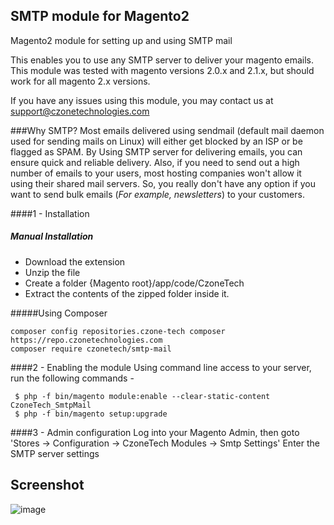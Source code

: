 ## SMTP module for Magento2
Magento2 module for setting up and using SMTP mail

This enables you to use any SMTP server to deliver your magento emails. This module was tested with magento versions 2.0.x and 2.1.x, but should work for all magento 2.x versions.

If you have any issues using this module, you may contact us at support@czonetechnologies.com

###Why SMTP?
Most emails delivered using sendmail (default mail daemon used for sending mails on Linux) will either get blocked by an ISP or be flagged as SPAM. 
By Using SMTP server for delivering emails, you can ensure quick and reliable delivery. Also, if you need to send out a high number of emails to your users, most hosting companies won't allow it using their shared mail servers. So, you really don't have any option if you want to send bulk emails (_For example, newsletters_) to your customers.

####1 - Installation
##### Manual Installation

 * Download the extension
 * Unzip the file
 * Create a folder {Magento root}/app/code/CzoneTech
 * Extract the contents of the zipped folder inside it.


#####Using Composer

```
composer config repositories.czone-tech composer https://repo.czonetechnologies.com
composer require czonetech/smtp-mail
```

####2 -  Enabling the module
Using command line access to your server, run the following commands -
```
 $ php -f bin/magento module:enable --clear-static-content CzoneTech_SmtpMail
 $ php -f bin/magento setup:upgrade
```

####3 - Admin configuration
Log into your Magento Admin, then goto 
'Stores -> Configuration -> CzoneTech Modules -> Smtp Settings' 
Enter the SMTP server settings

## Screenshot
![image](https://cloud.githubusercontent.com/assets/1729518/18911185/372d6b4c-8599-11e6-926b-bca83dc0b266.png)
